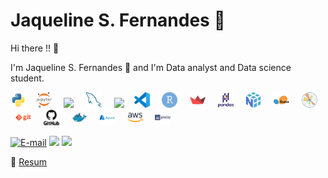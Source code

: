 
# **Jaqueline S. Fernandes 👋**

 Hi there !!  🌱

I'm Jaqueline S. Fernandes 👋 and I'm Data analyst and Data science student. 


<p>
    <img height="25" src="https://raw.githubusercontent.com/devicons/devicon/master/icons/python/python-original.svg"> &nbsp;&nbsp;
    <img height="25" src="https://github.com/devicons/devicon/blob/master/icons/jupyter/jupyter-original-wordmark.svg"> &nbsp; &nbsp;
    <img height="25" src="https://cdn.jsdelivr.net/gh/devicons/devicon/icons/postgresql/postgresql-original.svg"> &nbsp;&nbsp;&nbsp;
    <img height="25" src="https://github.com/devicons/devicon/blob/master/icons/mysql/mysql-original.svg"> &nbsp; &nbsp;
    <img height="25" src="https://github.com/microsoft/PowerBI-Icons/blob/main/SVG/Power-BI.svg"> &nbsp;&nbsp;
    <img height="25" src="https://github.com/devicons/devicon/blob/master/icons/vscode/vscode-original.svg"> &nbsp; &nbsp;
    <img height="25" src="https://github.com/devicons/devicon/blob/master/icons/rstudio/rstudio-plain.svg"> &nbsp; &nbsp;
    <img height="25" src="https://github.com/devicons/devicon/blob/master/icons/streamlit/streamlit-original.svg"> &nbsp; &nbsp;
    <img height="25" src="https://github.com/devicons/devicon/blob/master/icons/pandas/pandas-original-wordmark.svg"> &nbsp; &nbsp;
    <img height="25" src="https://github.com/devicons/devicon/blob/master/icons/numpy/numpy-original.svg"> &nbsp; &nbsp;
    <img height="25" src="https://github.com/devicons/devicon/blob/master/icons/scikitlearn/scikitlearn-original.svg"> &nbsp; &nbsp;
    <img height="25" src="https://github.com/devicons/devicon/blob/master/icons/matplotlib/matplotlib-original.svg"> &nbsp; &nbsp;
    <img height="25" src="https://github.com/devicons/devicon/blob/master/icons/git/git-plain-wordmark.svg"> &nbsp; &nbsp;
    <img height="25" src="https://github.com/devicons/devicon/blob/master/icons/github/github-original-wordmark.svg"> &nbsp; &nbsp;
    <img height="25" src="https://github.com/devicons/devicon/blob/master/icons/docker/docker-original.svg"> &nbsp; &nbsp;
    <img height="25" src="https://github.com/devicons/devicon/blob/master/icons/azure/azure-original-wordmark.svg"> &nbsp; &nbsp;
    <img height="25" src="https://github.com/devicons/devicon/blob/master/icons/amazonwebservices/amazonwebservices-original-wordmark.svg"> &nbsp; &nbsp;
    <img height="25" src="https://github.com/devicons/devicon/blob/master/icons/plotly/plotly-original-wordmark.svg"> &nbsp; &nbsp;
     
</p>

[![E-mail](https://img.shields.io/badge/Gmail-D14836?style=for-the-badge&logo=gmail&logoColor=white)](mailto:jaquelinefernandes6@gmail.com)
<a href="https://www.linkedin.com/in/jaquelinefernandes/" target="_blank"><img src="https://img.shields.io/badge/-LinkedIn-%230077B5?style=for-the-badge&logo=linkedin&logoColor=white" target="_blank"></a>
<a href="https://medium.com/@jaquelinesfernandes" target="_blank"><img src="https://img.shields.io/badge/Medium-12100E?style=for-the-badge&logo=medium&logoColor=white"></a>
 <br>
 
 🍅 [Resum](https://github.com/jaquelinesfernandes/My_Resum/blob/main/Jaqueline%20Fernandes%20-%20Analista%20de%20Dados.1.1.pdf)












 
